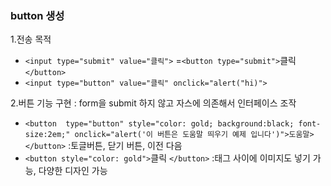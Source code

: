 ### button 생성
1.전송 목적
- `<input type="submit" value="클릭">` =`<button type="submit">`클릭`</button>`
- `<input type="button"
          value="클릭"
          onclick="alert("hi)">`

2.버튼 기능 구현 : form을 submit 하지 않고 자스에 의존해서 인터페이스 조작
   - `<button 
   type="button"
   style="color: gold; background:black; font-size:2em;"
   onclick="alert('이 버튼은 도움말 띄우기 예제 입니다')">도움말>`
   `</button>` :토글버튼, 닫기 버튼, 이전 다음
- `<button style="color: gold">`클릭 `</button>` :태그 사이에 이미지도 넣기 가능, 다양한 디자인 가능

